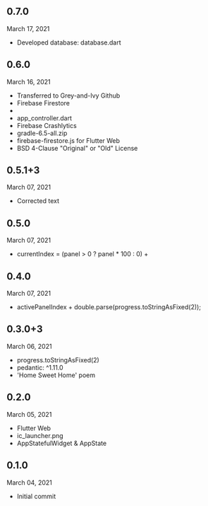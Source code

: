 
## 0.7.0
 March 17, 2021
- Developed database: database.dart

## 0.6.0
 March 16, 2021
- Transferred to Grey-and-Ivy Github
- Firebase Firestore
- <!-- images_picker --> <uses-permission android:name="android.permission.CAMERA" />
- app_controller.dart
- Firebase Crashlytics
- gradle-6.5-all.zip
- firebase-firestore.js for Flutter Web
- BSD 4-Clause "Original" or "Old" License

## 0.5.1+3
 March 07, 2021
- Corrected text

## 0.5.0
 March 07, 2021
- currentIndex = (panel > 0 ? panel * 100 : 0) +

## 0.4.0
 March 07, 2021
- activePanelIndex + double.parse(progress.toStringAsFixed(2));

## 0.3.0+3
 March 06, 2021
- progress.toStringAsFixed(2)
- pedantic: ^1.11.0
- 'Home Sweet Home' poem

## 0.2.0
 March 05, 2021
- Flutter Web
- ic_launcher.png
- AppStatefulWidget & AppState

## 0.1.0
 March 04, 2021
- Initial commit

